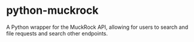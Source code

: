 # python-muckrock
A Python wrapper for the MuckRock API, allowing for users to search and file requests and search other endpoints. 